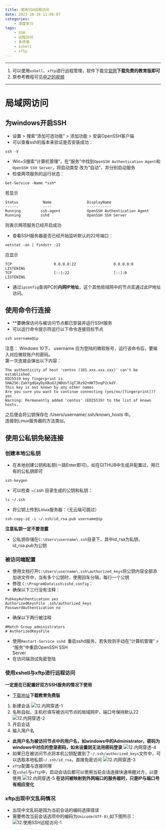 ```yaml
---
title: 使用SSH远程访问
date: 2023-10-10 11:06:07
categories:
	- 深度学习
tags: 
	- SSH
	- 远程访问
	- 多终端
	- xshell
	- xftp
---
```

*****
1. 可以使用`xshell`、`xftp`进行远程管理，软件下载见[官网](https://www.xshell.com/zh/free-for-home-school/)**下载免费的教育版即可**
2. 原参考教程可见[中之的视频](https://www.bilibili.com/video/BV13L411w7XU/?spm_id_from=333.999.top_right_bar_window_history.content.click&vd_source=73162f668fdc494f53422288195ecea3)
*****
# 局域网访问
## 为windows开启SSH
- 设置 > 搜索“添加可选功能” > 添加功能 > 安装OpenSSH客户端
- 可以查看ssh的版本来验证是否安装成功：
```
ssh -V
```
- Win+S搜索“计算机管理”，在“服务”中找到`OpenSSH Authentication Agent`和`OpenSSH SSH Server`，将启动类型 改为“⾃动”，并分别启动服务
- 检查两项服务的运⾏状态：
```
Get-Service -Name *ssh*
```
若显示
```
Status           Name                DisplayName
------           ----                ----------- 
Running         ssh-agent            OpenSSH Authentication Agent 
Running         sshd                 OpenSSH SSH Server
```
则表示两项服务已经开启成功
- 查看SSH服务器是否已经开始监听默认的22号端⼝：
```
netstat -an | findstr :22
```
应显示
```
TCP                   0.0.0.0:22                 0.0.0.0:0                   LISTENING  
TCP                   [::]:22                    [::]:0                      LISTENING
```
- 通过`ipconfig`查询PC的**内网IP地址**，这个其他局域网中的节点奖通过此IP地址访问。
## 使用命令行连接
- **要确保访问与被访问节点都已安装并运行SSH服务
- 可以运行命令提示符运行以下命令连接目标节点
```
ssh username@ip
```
注意： Windows 10下， username 应为登陆的微软账号，运⾏该命令后，要输⼊对应微软账户的密码。  
第⼀次连接会弹出以下内容：
```
The authenticity of host 'centos (101.xxx.xxx.xxx)' can't be established.  
ED25519 key fingerprint is SHA256:ZakYgdQayDyXBudJjNDUsfJgTJRz92+HKT5nqP2ckdY.  
This key is not known by any other names  
Are you sure you want to continue connecting (yes/no/[fingerprint])? yes  
Warning: Permanently added 'centos' (ED25519) to the list of known hosts.
```
之后便会将公钥保存在 /Users/username/.ssh/known_hosts 中。  
连接到Linux服务器的⽅法类似。
## 使用公私钥免秘连接
### 创建本地公私钥
- 在本地创建公钥和私钥(一路Enter即可)，如在GITHUB中生成并配置过，用已有的公私钥即可
```
ssh-keygen
```
- 可以检查 ~/.ssh ⽬录⽣成的公钥和私钥：
```
ls ~/.ssh
```
- 将公钥上传到Linux服务器：（无云端可跳过）
```
ssh-copy-id -i ~/.ssh/id_rsa.pub username@ip
```
**注意私钥一定不要泄露**
- 公私钥存储在`C:\Users\username\.ssh`目录下，其中id_rsa为私钥，id_rsa.pub为公钥
### 被访问端配置
- 使用文档打开`C:\Users\username\.ssh\authorized_keys`将公钥内容全部添加进文件中，当有多个公钥时，使用回车分隔，每行一个公钥
- 修改 `C:\ProgramData\ssh\sshd_config`：
- 确保以下三行没有注释：	
```
PubkeyAuthentication yes  
AuthorizedKeysFile .ssh/authorized_keys  
PasswordAuthentication no
```
- 确保以下两行被注释 
```
#Match Group administrators  
# AuthorizedKeysFile  
```
- 使用`Restart-Service sshd `重启sshd服务，若失败则⼿动在“计算机管理” > “服务”中重启OpenSSH SSH  
Server
- 在访问端测试免密登陆
### 使用xshell与xftp进行远程访问
**一定是在已配置好双方SSH服务的情况下使用**
- [下载地址](https://www.xshell.com/zh/free-for-home-school/)**下载教育免费版**
1. 新建会话
 ![12.内网穿透-1](https://aucnm0202-1318327891.cos.ap-shanghai.myqcloud.com/blogpic/12.%E5%86%85%E7%BD%91%E7%A9%BF%E9%80%8F-1.png)
2. 名称自拟，主机栏填写被访问节点的局域网IP，端口号保持默认22
![12.内网穿透-2](https://aucnm0202-1318327891.cos.ap-shanghai.myqcloud.com/blogpic/12.%E5%86%85%E7%BD%91%E7%A9%BF%E9%80%8F-2.png)
3. 开启会话
4. 输入用户名
- **此用户名为被访问节点中的用户名，如windows中的Administrator，密码为windows中对应的登录密码，如未设置则无法用密码登录** ![12.内网穿透-4](https://aucnm0202-1318327891.cos.ap-shanghai.myqcloud.com/blogpic/12.%E5%86%85%E7%BD%91%E7%A9%BF%E9%80%8F-4.png)
- 如果已在被访问节点将本机公钥配置到了`~/.ssh/authorized_keys`文件中，可以选取本地私钥`~/.ssh/id_rsa`，直接免密访问
![12.内网穿透-3](https://aucnm0202-1318327891.cos.ap-shanghai.myqcloud.com/blogpic/12.%E5%86%85%E7%BD%91%E7%A9%BF%E9%80%8F-3.png)
- `xftp`配置与连接同理
- 在`xshel`与`xftp`中，启动会话后都可以使用当前会话连接快速唤醒对方，以便使用
![12.内网穿透-5](https://aucnm0202-1318327891.cos.ap-shanghai.myqcloud.com/blogpic/12.%E5%86%85%E7%BD%91%E7%A9%BF%E9%80%8F-5.png)
**在访问被映射到外网端口的服务器时，只是IP与端口号有相应变化**
### xftp出现中文乱码情况
- 出现中文乱码是因为当前会话的编码选择错误
- 需要修改当前会话选项中的编码为`Unicode(UTF-8)`,如下图所示：
![12.使用SSH远程访问-1](https://aucnm0202-1318327891.cos.ap-shanghai.myqcloud.com/blogpic/12.%E4%BD%BF%E7%94%A8SSH%E8%BF%9C%E7%A8%8B%E8%AE%BF%E9%97%AE-1.png)